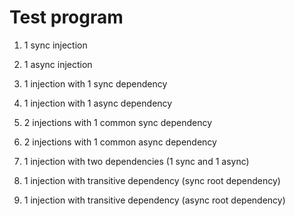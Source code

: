 # Test program

1) 1 sync injection
2) 1 async injection

3) 1 injection with 1 sync dependency
4) 1 injection with 1 async dependency

5) 2 injections with 1 common sync dependency
6) 2 injections with 1 common async dependency

7) 1 injection with two dependencies (1 sync and 1 async)

8) 1 injection with transitive dependency (sync root dependency)
9) 1 injection with transitive dependency (async root dependency)
